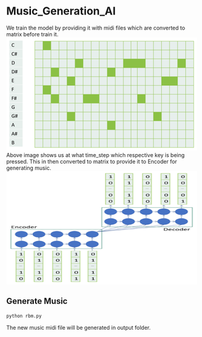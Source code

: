 # Music_Generation_AI

We train the model by providing it with midi files which are converted to matrix before train it.
<img src="Music Generation AI/Images/Keys.png" width="600" height="300">
Above image shows us at what time_step which respective key is being pressed.
This in then converted to matrix to provide it to Encoder for generating music.
<img src="Music Generation AI/Images/Music matrix.png" width="600" height="300">


## Generate Music

```html
python rbm.py
```
The new music midi file will be generated in output folder.

